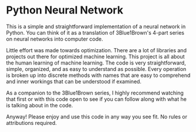 # Python Neural Network

This is a simple and straightforward implementation of a neural network in Python. You can think of it as a translation of 3Blue1Brown's 4-part series on neural networks into computer code.

Little effort was made towards optimization. There are a lot of libraries and projects out there for optimized machine learning. This project is all about the human learning of machine learning. The code is very straightforward, simple, organized, and as easy to understand as possible. Every operation is broken up into discrete methods with names that are easy to comprehend and inner workings that can be understood if examined.

As a companion to the 3Blue1Brown series, I highly recommend watching that first or with this code open to see if you can follow along with what he is talking about in the code.

Anyway! Please enjoy and use this code in any way you see fit. No rules or attributions required.
